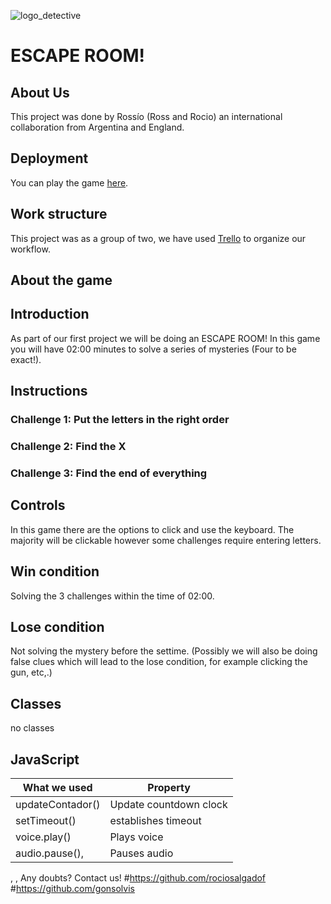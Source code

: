 ![logo_detective](https://cdn.pixabay.com/photo/2013/07/13/10/04/detective-156465_960_720.png)
# ESCAPE ROOM!
## About Us
This project was done by Rossío (Ross and Rocio) an international collaboration from Argentina and England.
## Deployment
You can play the game [here](#).
## Work structure
This project was as a group of two, we have used [Trello](https://trello.com/w/rossio9/) to organize our workflow.
## About the game
## Introduction
As part of our first project  we will be doing an ESCAPE ROOM! In this game you will have 02:00 minutes to solve a series of mysteries (Four to be exact!).
## Instructions
### Challenge 1: Put the letters in the right order
### Challenge 2: Find the X
### Challenge 3: Find the end of everything
## Controls
In this game there are the options to click and use the keyboard. The majority will be clickable however some challenges require entering letters.
## Win condition
Solving the 3 challenges within the time of 02:00.
## Lose condition
Not solving the mystery before the settime.
(Possibly we will also be doing false clues which will lead to the lose condition, for example clicking the gun, etc,.)
## Classes
no classes
## JavaScript
|What we used                             |                                 Property |
| -----------------------------------| ------------------------------- |
| updateContador()                       | Update countdown clock                        |
| setTimeout()                                | establishes timeout                          |
|voice.play()                       |     Plays voice
| audio.pause(),                   |  Pauses audio                          |
 , ,
Any doubts? Contact us!
#https://github.com/rociosalgadof
#https://github.com/gonsolvis